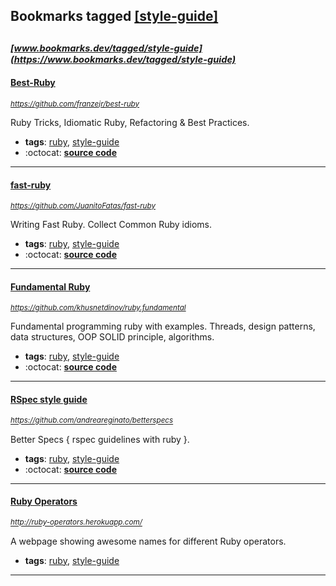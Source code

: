 ## Bookmarks tagged [[style-guide]](https://www.bookmarks.dev?q=[style-guide])

_<sup><sup>[www.bookmarks.dev/tagged/style-guide](https://www.bookmarks.dev/tagged/style-guide)</sup></sup>_
---
#### [Best-Ruby](https://github.com/franzejr/best-ruby)
_<sup>https://github.com/franzejr/best-ruby</sup>_

Ruby Tricks, Idiomatic Ruby, Refactoring & Best Practices.
* **tags**: [ruby](../tagged/ruby.md), [style-guide](../tagged/style-guide.md)
* :octocat: **[source code](https://github.com/franzejr/best-ruby)**
---
#### [fast-ruby](https://github.com/JuanitoFatas/fast-ruby)
_<sup>https://github.com/JuanitoFatas/fast-ruby</sup>_

Writing Fast Ruby. Collect Common Ruby idioms.
* **tags**: [ruby](../tagged/ruby.md), [style-guide](../tagged/style-guide.md)
* :octocat: **[source code](https://github.com/JuanitoFatas/fast-ruby)**
---
#### [Fundamental Ruby](https://github.com/khusnetdinov/ruby.fundamental)
_<sup>https://github.com/khusnetdinov/ruby.fundamental</sup>_

Fundamental programming ruby with examples. Threads, design patterns, data structures, OOP SOLID principle, algorithms.
* **tags**: [ruby](../tagged/ruby.md), [style-guide](../tagged/style-guide.md)
* :octocat: **[source code](https://github.com/khusnetdinov/ruby.fundamental)**
---
#### [RSpec style guide](https://github.com/andreareginato/betterspecs)
_<sup>https://github.com/andreareginato/betterspecs</sup>_

Better Specs { rspec guidelines with ruby }.
* **tags**: [ruby](../tagged/ruby.md), [style-guide](../tagged/style-guide.md)
* :octocat: **[source code](https://github.com/andreareginato/betterspecs)**
---
#### [Ruby Operators](http://ruby-operators.herokuapp.com/)
_<sup>http://ruby-operators.herokuapp.com/</sup>_

A webpage showing awesome names for different Ruby operators.
* **tags**: [ruby](../tagged/ruby.md), [style-guide](../tagged/style-guide.md)
---
